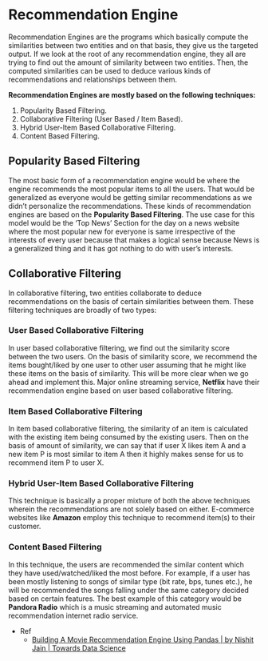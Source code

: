 # Recommendation Engine

Recommendation Engines are the programs which basically compute the similarities between two entities and on that basis, they give us the targeted output. If we look at the root of any recommendation engine, they all are trying to find out the amount of similarity between two entities. Then, the computed similarities can be used to deduce various kinds of recommendations and relationships between them.

**Recommendation Engines are mostly based on the following techniques:**

1. Popularity Based Filtering.
2. Collaborative Filtering (User Based / Item Based).
3. Hybrid User-Item Based Collaborative Filtering.
4. Content Based Filtering.

## Popularity Based Filtering

The most basic form of a recommendation engine would be where the engine recommends the most popular items to all the users. That would be generalized as everyone would be getting similar recommendations as we didn’t personalize the recommendations. These kinds of recommendation engines are based on the **Popularity Based Filtering**. The use case for this model would be the ‘Top News’ Section for the day on a news website where the most popular new for everyone is same irrespective of the interests of every user because that makes a logical sense because News is a generalized thing and it has got nothing to do with user’s interests.



## Collaborative Filtering 

In collaborative filtering, two entities collaborate to deduce recommendations on the basis of certain similarities between them. These filtering techniques are broadly of two types:



### User Based Collaborative Filtering

In user based collaborative filtering, we find out the similarity score between the two users. On the basis of similarity score, we recommend the items bought/liked by one user to other user assuming that he might like these items on the basis of similarity. This will be more clear when we go ahead and implement this. Major online streaming service, **Netflix** have their recommendation engine based on user based collaborative filtering.



### Item Based Collaborative Filtering

In item based collaborative filtering, the similarity of an item is calculated with the existing item being consumed by the existing users. Then on the basis of amount of similarity, we can say that if user X likes item A and a new item P is most similar to item A then it highly makes sense for us to recommend item P to user X.



### Hybrid User-Item Based Collaborative Filtering

This technique is basically a proper mixture of both the above techniques wherein the recommendations are not solely based on either. E-commerce websites like **Amazon** employ this technique to recommend item(s) to their customer.



### Content Based Filtering

In this technique, the users are recommended the similar content which they have used/watched/liked the most before. For example, if a user has been mostly listening to songs of similar type (bit rate, bps, tunes etc.), he will be recommended the songs falling under the same category decided based on certain features. The best example of this category would be **Pandora Radio** which is a music streaming and automated music recommendation internet radio service.

- Ref
  - [Building A Movie Recommendation Engine Using Pandas | by Nishit Jain | Towards Data Science](https://towardsdatascience.com/building-a-movie-recommendation-engine-using-pandas-e0a105ed6762)